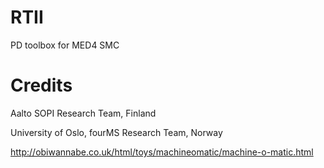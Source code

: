 RTII
====

PD toolbox for MED4 SMC

Credits
=======
Aalto SOPI Research Team, Finland

University of Oslo, fourMS Research Team, Norway

http://obiwannabe.co.uk/html/toys/machineomatic/machine-o-matic.html

